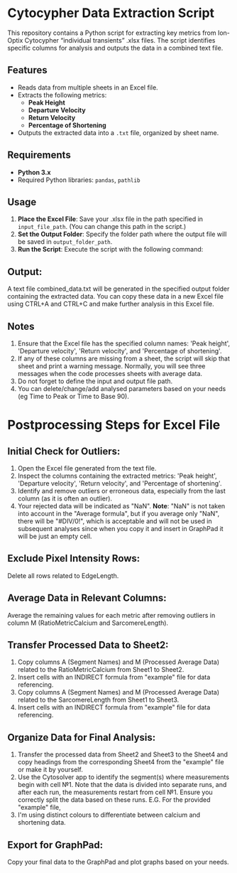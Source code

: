 # Cytocypher Data Extraction Script

This repository contains a Python script for extracting key metrics from Ion-Optix Cytocypher “individual transients” .xlsx files. The script identifies specific columns for analysis and outputs the data in a combined text file.

## Features
- Reads data from multiple sheets in an Excel file.
- Extracts the following metrics:
  - **Peak Height**
  - **Departure Velocity**
  - **Return Velocity**
  - **Percentage of Shortening**
- Outputs the extracted data into a `.txt` file, organized by sheet name.

## Requirements
- **Python 3.x**
- Required Python libraries: `pandas`, `pathlib`

## Usage

1. **Place the Excel File**: Save your .xlsx file in the path specified in `input_file_path`. (You can change this path in the script.)
2. **Set the Output Folder**: Specify the folder path where the output file will be saved in `output_folder_path`.
3. **Run the Script**: Execute the script with the following command:

## Output: 

A text file combined_data.txt will be generated in the specified output folder containing the extracted data. You can copy these data in a new Excel file using CTRL+A and CTRL+C and make further analysis in this Excel file. 

## Notes
1. Ensure that the Excel file has the specified column names: 'Peak height', 'Departure velocity', 'Return velocity', and 'Percentage of shortening'.
2. If any of these columns are missing from a sheet, the script will skip that sheet and print a warning message. Normally, you will see three messages when the code processes sheets with average data. 
3. Do not forget to define the input and output file path.
4. You can delete/change/add analysed parameters based on your needs (eg Time to Peak or Time to Base 90).

# **Postprocessing Steps for Excel File**
## **Initial Check for Outliers:**

1. Open the Excel file generated from the text file.
2. Inspect the columns containing the extracted metrics: 'Peak height', 'Departure velocity', 'Return velocity', and 'Percentage of shortening'.
3. Identify and remove outliers or erroneous data, especially from the last column (as it is often an outlier).
4. Your rejected data will be indicated as "NaN". **Note**: "NaN" is not taken into account in the "Average formula", but if you average only "NaN", there will be "#DIV/0!", which is acceptable and will not be used in subsequent analyses since when you copy it and insert in GraphPad it will be just an empty cell.

## **Exclude Pixel Intensity Rows:**
Delete all rows related to EdgeLength.

## **Average Data in Relevant Columns:**
Average the remaining values for each metric after removing outliers in column M (RatioMetricCalcium and SarcomereLength).

## **Transfer Processed Data to Sheet2:**
1. Copy columns A (Segment Names) and M (Processed Average Data) related to the RatioMetricCalcium from Sheet1 to Sheet2.
2. Insert cells with an INDIRECT formula from "example" file for data referencing. 
3. Copy columns A (Segment Names) and M (Processed Average Data) related to the SarcomereLength from Sheet1 to Sheet3.
4. Insert cells with an INDIRECT formula from "example" file for data referencing. 

## **Organize Data for Final Analysis:**

1. Transfer the processed data from Sheet2 and Sheet3 to the Sheet4 and copy headings from the corresponding Sheet4 from the "example" file or make it by yourself. 
2. Use the Cytosolver app to identify the segment(s) where measurements begin with cell №1. Note that the data is divided into separate runs, and after each run, the measurements restart from cell №1. Ensure you correctly split the data based on these runs.
E.G. For the provided "example" file, 
3. I'm using distinct colours to differentiate between calcium and shortening data.

## **Export for GraphPad:**
Copy your final data to the GraphPad and plot graphs based on your needs.
